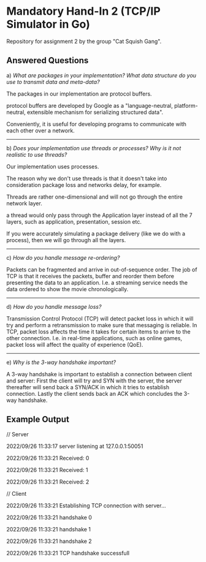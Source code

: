 # Mandatory Hand-In 2 (TCP/IP Simulator in Go)

Repository for assignment 2 by the group "Cat Squish Gang".

## Answered Questions

a) *What are packages in your implementation? What data structure do you use to transmit data and meta-data?*

The packages in our implementation are protocol buffers. 

protocol buffers are developed by Google as a "language-neutral, platform-neutral, extensible mechanism for serializing structured data".

Conveniently, it is useful for developing programs to communicate with each other over a network. 

-------------------------------------------

b) *Does your implementation use threads or processes? Why is it not realistic to use threads?*

Our implementation uses processes. 

The reason why we don't use threads is that it doesn't take into consideration package loss and networks delay, for example. 

Threads are rather one-dimensional and will not go through the entire network layer. 

a thread would only pass through the Application layer instead of all the 7 layers, such as application, presentation, session etc. 

If you were accurately simulating a package delivery (like we do with a process), then we will go through all the layers. 

-------------------------------------------

c) *How do you handle message re-ordering?*

Packets can be fragmented and arrive in out-of-sequence order.
The job of TCP is that it receives the packets, buffer and reorder them
before presenting the data to an application.
I.e. a streaming service needs the data ordered to show the movie chronologically.

-------------------------------------------

d) *How do you handle message loss?*

Transmission Control Protocol (TCP) will detect packet loss
in which it will try and perform a retransmission to make sure that messaging is reliable.
In TCP, packet loss affects the time it takes for certain items to arrive to the other connection.
I.e. in real-time applications, such as online games, packet loss will affect the quality of experience (QoE).

-------------------------------------------

e) *Why is the 3-way handshake important?*

A 3-way handshake is important to establish a connection between client and server:
First the client will try and SYN with the server,
the server thereafter will send back a SYN/ACK in which it tries to establish connection.
Lastly the client sends back an ACK which concludes the 3-way handshake.

## Example Output

// Server

2022/09/26 11:33:17 server listening at 127.0.0.1:50051

2022/09/26 11:33:21 Received: 0

2022/09/26 11:33:21 Received: 1

2022/09/26 11:33:21 Received: 2

// Client

2022/09/26 11:33:21 Establishing TCP connection with server...

2022/09/26 11:33:21 handshake 0

2022/09/26 11:33:21 handshake 1

2022/09/26 11:33:21 handshake 2

2022/09/26 11:33:21 TCP handshake successfull
